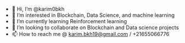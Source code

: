 - 👋 Hi, I’m @karim0bkh
- 👀 I’m interested in Blockchain, Data Science, and machine learning
- 🌱 I’m currently learning Reinforcement learning 
- 💞️ I’m looking to collaborate on Blockchain and Data science projects
- 📫 How to reach me @ karim.bkh19@gmail.com / +21655066776
